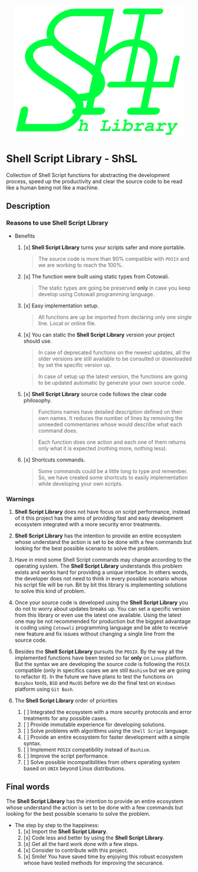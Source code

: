 <div align="center">
    <img alt="ShSL logo" src="./assets/logo/logo.png" />
</div>

# Shell Script Library - ShSL

Collection of Shell Script functions for abstracting the development process, speed up the productivity and clear the source code to be read like a human being not like a machine.

## Description

### Reasons to use **Shell Script Library**

- Benefits
    1. [x] **Shell Script Library** turns your scripts safer and more portable.
        > The source code is more than 90% compatible with `POSIX` and we are working to reach the 100%.

    1. [x] The function were built using static types from Cotowali.
        > The static types are going be preserved **only** in case you keep develop using Cotowali programming language.

    1. [x] Easy implementation setup.
        > All functions are up be imported from declaring only one single line. Local or online file.
    
    1. [x] You can static the **Shell Script Library** version your project should use.
        > In case of deprecated functions on the newest updates, all the older versions are still available to be consulted or downloaded by set the specific version up.

        > In case of setup up the latest version, the functions are going to be updated automatic by generate your own source code.
    
    1. [x] **Shell Script Library** source code follows the clear code philosophy.
        > Functions names have detailed description defined on their own names. It reduces the number of lines by removing the unneeded commentaries whose would describe what each command does.
        
        > Each function does one action and each one of them returns only what it is expected (nothing more, nothing less).

    1. [x] Shortcuts commands.
        > Some commands could be a little long to type and remember. So, we have created some shortcuts to easily implementation while developing your own scripts.

### Warnings

1. **Shell Script Library** does not have focus on script performance, instead of it this project has the aims of providing fast and easy development ecosystem integrated with a more security error treatments.

1. **Shell Script Library** has the intention to provide an entire ecosystem whose understand the action is set to be done with a few commands but looking for the best possible scenario to solve the problem.

1. Have in mind some Shell Script commands may change according to the operating system. The **Shell Script Library** understands this problem exists and works hard for providing a unique interface. In others words, the developer does not need to think in every possible scenario whose his script file will be run. Bit by bit this library is implementing solutions to solve this kind of problem.

1. Once your source code is developed using the **Shell Script Library** you do not to worry about updates breaks up. You can set a specific version from this library or even use the latest one available. Using the latest one may be not recommended for production but the biggest advantage is coding using `Cotowali` programming language and be able to receive new feature and fix issues without changing a single line from the source code.

1. Besides the **Shell Script Library** pursuits the `POSIX`. By the way all the implemented functions have been tested so far **only** on `Linux` platform. But the syntax we are developing the source code is following the `POSIX` compatible (only in specifics cases we are still `Bashism` but we are going to refactor it). In the future we have plans to test the functions on `Busybox` tools, `BSD` and `MacOS` before we do the final test on `Windows` platform using `Git Bash`.

1. The **Shell Script Library** order of priorities
    1. [ ] Integrated the ecosystem with a more security protocols and error treatments for any possible cases.
    1. [ ] Provide immutable experience for developing solutions.
    1. [ ] Solve problems with algorithms using the `Shell Script` language.
    1. [ ] Provide an entire ecosystem for faster development with a simple syntax.
    1. [ ] Implement `POSIX` compatibility instead of `Bashism`.
    1. [ ] Improve the script performance.
    1. [ ] Solve possible incompatibilities from others operating system based on `UNIX` beyond Linux distributions.

<!--
## Contribute

- The ways you can contribute to this project
    1. [ ] Developing new features. or improving the ones whose already exists.
    1. [ ] Improving the solutions whose already exists.
-->

## Final words

The **Shell Script Library** has the intention to provide an entire ecosystem whose understand the action is set to be done with a few commands but looking for the best possible scenario to solve the problem.

- The step by step to the happiness:
    1. [x] Import the **Shell Script Library**.
    1. [x] Code less and better by using the **Shell Script Library**.
    1. [x] Get all the hard work done with a few steps.
    1. [x] Consider to contribute with this project.
    1. [x] Smile! You have saved time by enjoying this robust ecosystem whose have tested methods for improving the securance.